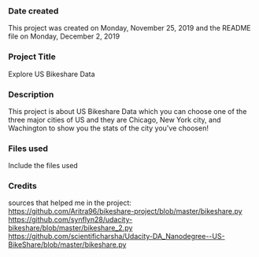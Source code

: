 ### Date created
This project was created on Monday, ‎November ‎25, ‎2019 and the README file on Monday, ‎December ‎2, ‎2019

### Project Title
Explore US Bikeshare Data

### Description

This project is about US Bikeshare Data which you can choose one of the three major cities of US and they are Chicago, New York city, and Wachington to show you the stats of the city you've choosen! 

### Files used
Include the files used

### Credits
sources that helped me in the project:
https://github.com/Aritra96/bikeshare-project/blob/master/bikeshare.py
https://github.com/synflyn28/udacity-bikeshare/blob/master/bikeshare_2.py
https://github.com/scientificharsha/Udacity-DA_Nanodegree--US-BikeShare/blob/master/bikeshare.py

